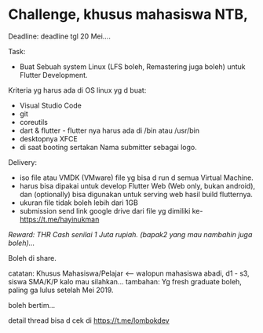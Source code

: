 # Challenge, khusus mahasiswa NTB, 

Deadline: deadline tgl 20 Mei….

Task:
- Buat Sebuah system Linux (LFS boleh, Remastering juga boleh) untuk Flutter Development.


Kriteria yg harus ada di OS linux yg d buat:
- Visual Studio Code
- git
- coreutils
- dart & flutter - flutter nya harus ada di /bin atau /usr/bin
- desktopnya XFCE
- di saat booting sertakan Nama submitter sebagai logo.

Delivery:
- iso file atau VMDK (VMware) file yg bisa d run d semua Virtual Machine.
- harus bisa dipakai untuk develop Flutter Web (Web only, bukan android), dan  (optionally) bisa digunakan untuk serving web hasil build flutternya.
- ukuran file tidak boleh lebih dari 1GB
- submission send link google drive dari file yg dimiliki ke- https://t.me/hayinukman



*Reward: THR Cash senilai 1 Juta rupiah. (bapak2 yang mau nambahin juga boleh)…*


Boleh di share.

catatan: Khusus Mahasiswa/Pelajar <— walopun mahasiswa abadi, d1 - s3, siswa SMA/K/P kalo mau silahkan...
tambahan: Yg fresh graduate boleh, paling ga lulus setelah Mei 2019.

boleh bertim...

detail thread bisa d cek di https://t.me/lombokdev
